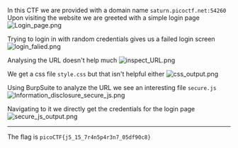 In this CTF we are provided with a domain name ```saturn.picoctf.net:54260```
Upon visiting the website we are greeted with a simple login page
![Login_page.png](:/9a9ff66094744bd8b401ab8b72592a9a)

Trying to login in with random credentials gives us a failed login screen
![login_falied.png](:/1eb89c36665a4d768d0bef11126b96d4)

Analysing the URL doesn't help much
![inspect_URL.png](:/646d3a445a7f402e82c421a121a37311)

We get a css file ```style.css``` but that isn't helpful either
![css_output.png](:/2c441778c60a4970b5fdc0585a079b1b)

Using BurpSuite to analyze the URL we see an interesting file ```secure.js```
![Information_disclosure_secure_js.png](:/4ad028bbd03b4897b35674938d389798)

Navigating to it we directly get the credentials for the login page
![secure_js_output.png](:/189515a5f523476cb8d48f69acba15b3)

* * *
The flag is
```picoCTF{j5_15_7r4n5p4r3n7_05df90c8}```

